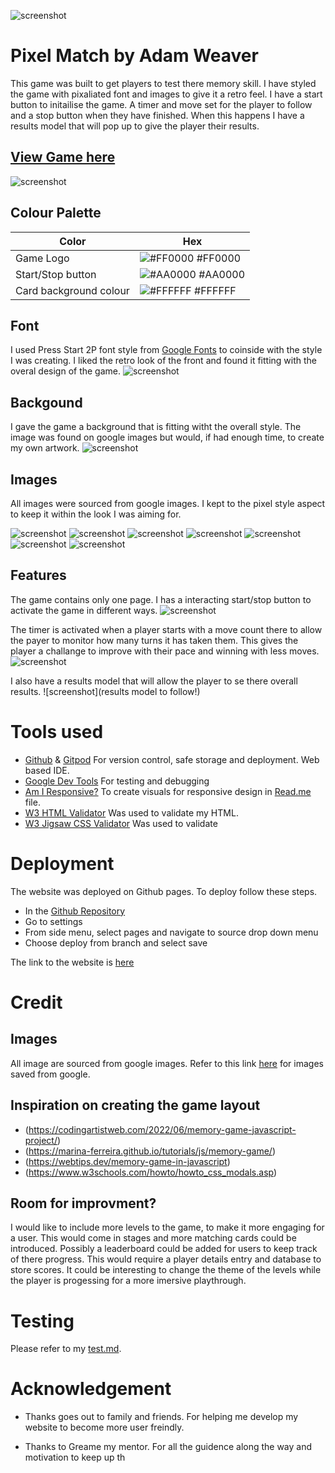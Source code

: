 ![screenshot](assests/docs/game-logo.jpeg)

# Pixel Match by Adam Weaver

This game was built to get players to test there memory skill. I have styled the game with pixaliated font and images to give it a retro feel. I have a start button to initailise the game. A timer and move set for the player to follow and a stop button when they have finished. When this happens I have a results model that will pop up to give the player their results.
 
## [View Game here](https://github.com/AdamWeaver94/project_2)


![screenshot](assests/docs/responsive.jpeg)

## Colour Palette
| Color             | Hex                                                                |
| ----------------- | ------------------------------------------------------------------ |
| Game Logo | ![#FF0000](https://via.placeholder.com/10/0a192f?text=+) #FF0000 |
| Start/Stop button | ![#AA0000](https://via.placeholder.com/10/f8f8f8?text=+) #AA0000 |
| Card background colour | ![#FFFFFF](https://via.placeholder.com/10/00b48a?text=+) #FFFFFF |

## Font

I used Press Start 2P font style from [Google Fonts](https://fonts.google.com/specimen/Press+Start+2P?query=Press+Start+) to coinside with the style I was creating. I liked the retro look of the front and found it fitting with the overal design of the game.
![screenshot](assests/docs/font-choice.jpeg)

## Backgound

I gave the game a background that is fitting witht the overall style. The image was found on google images but would, if had enough time, to create my own artwork.
![screenshot](https://img.freepik.com/premium-vector/pixel-art-landscape-pine-forest-mountains-8-bit-vector-background_360488-709.jpg)

## Images

All images were sourced from google images. I kept to the pixel style aspect to keep it within the look I was aiming for.

![screenshot](assests/images/question-mark.png)
![screenshot](assests/images/smiley-face.png)
![screenshot](assests/images/puppy.jpeg)
![screenshot](assests/images/pixel-money.avif)
![screenshot](assests/images/mushroom-pixel.avif)
![screenshot](assests/images/maple-leaf.png)
![screenshot](assests/images/controller.png)

## Features

The game contains only one page. I has a interacting start/stop button to activate the game in different ways.
![screenshot](assests/docs/game-layout.jpeg)

The timer is activated when a player starts with a move count there to allow the payer to monitor how many turns it has taken them. This gives the player a challange to improve with their pace and winning with less moves. 
![screenshot](assests/docs/game-inPlay.jpeg)

I also have a results model that will allow the player to se there overall results.
![screenshot](results model to follow!)

# Tools used

- [Github](https://github.com/) & [Gitpod](https://gitpod.io/) For version control, safe storage and deployment. Web based IDE. 
- [Google Dev Tools](https://developer.chrome.com/docs/devtools/) For testing and debugging
- [Am I Responsive?](https://ui.dev/amiresponsive?url=https://jaycode88.github.io/msp-1) To create visuals for responsive design in [Read.me](https://github.com/AdamWeaver94/project_2/blob/main/README.md) file.
- [W3 HTML Validator](https://validator.w3.org/) Was used to validate my HTML.
- [W3 Jigsaw CSS Validator](https://jigsaw.w3.org/css-validator/) Was used to validate

# Deployment

The website was deployed on Github pages. To deploy follow these steps.

- In the [Github Repository](https://github.com/AdamWeaver94/project_2)
- Go to settings
- From side menu, select pages and navigate to source drop down menu
- Choose deploy from branch and select save

The link to the website is [here](https://adamweaver94.github.io/project_2/)

# Credit

## Images

All image are sourced from google images. 
Refer to this link [here](https://github.com/AdamWeaver94/project_2/tree/main/assests/images) for images saved from google.


## Inspiration on creating the game layout

- (https://codingartistweb.com/2022/06/memory-game-javascript-project/)
- (https://marina-ferreira.github.io/tutorials/js/memory-game/)
- (https://webtips.dev/memory-game-in-javascript)
- (https://www.w3schools.com/howto/howto_css_modals.asp)

## Room for improvment?

I would like to include more levels to the game, to make it more engaging for a user. This would come in stages and more matching cards could be introduced.
Possibly a leaderboard could be added for users to keep track of there progress. This would require a player details entry and database to store scores.
It could be interesting to change the theme of the levels while the player is progessing for a more imersive playthrough.

# Testing

Please refer to my [test.md](https://github.com/AdamWeaver94/project_2/blob/main/test.md).

# Acknowledgement

- Thanks goes out to family and friends. For helping me develop my website to become more user freindly.

- Thanks to Greame my mentor. For all the guidence along the way and motivation to keep up th